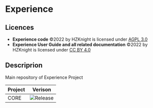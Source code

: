 # Experience

Licences
-------------------------
- **Experience code** ©2022 by HZKnight is licensed under [AGPL 3.0](https://www.gnu.org/licenses/agpl-3.0.html)
- **Experience User Guide and all related documentation** ©2022 by HZKnight is licensed under [CC BY 4.0](https://creativecommons.org/licenses/by/4.0/?ref=chooser-v1) 


Descriprion
-------------------------
Main repository of Experience Project


| Project | Verison |
|---------|---------|
| CORE    |![Release](https://img.shields.io/github/release/HZKnight/Experience-CORE.svg)|
